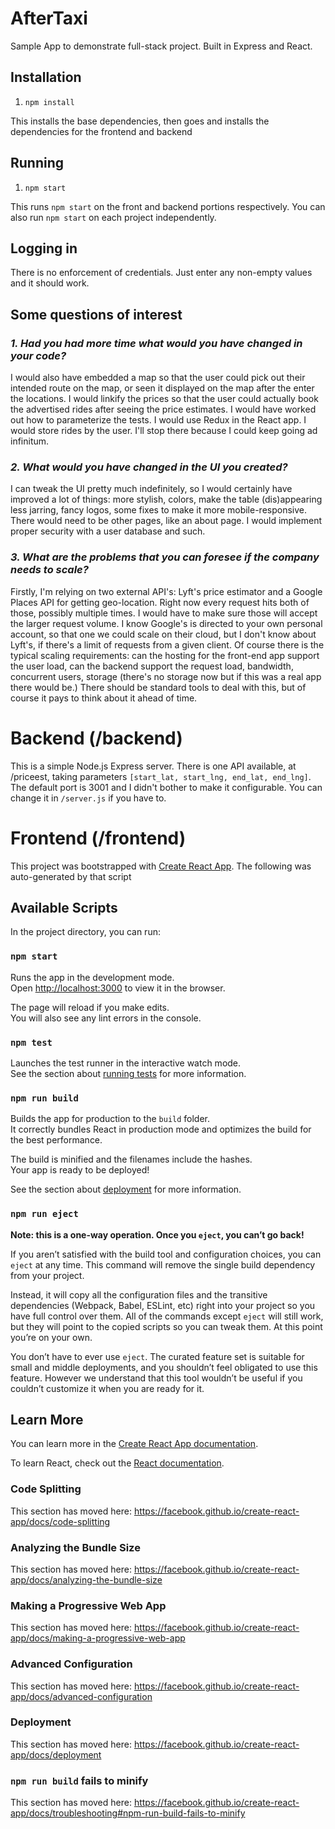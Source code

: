 # AfterTaxi

Sample App to demonstrate full-stack project. Built in Express and React.

## Installation

1. `npm install`

This installs the base dependencies, then goes and installs the dependencies for the frontend and backend

## Running

1. `npm start`

This runs `npm start` on the front and backend portions respectively. You can also run `npm start` on each project independently.

## Logging in

There is no enforcement of credentials. Just enter any non-empty values and it should work.

## Some questions of interest

### _1. Had you had more time what would you have changed in your code?_

I would also have embedded a map so that the user could pick out their intended route on the map, or seen it displayed on the map after the enter the locations. I would linkify the prices so that the user could actually book the advertised rides after seeing the price estimates. I would have worked out how to parameterize the tests. I would use Redux in the React app. I would store rides by the user. I'll stop there because I could keep going ad infinitum.

### _2. What would you have changed in the UI you created?_

I can tweak the UI pretty much indefinitely, so I would certainly have improved a lot of things: more stylish, colors, make the table (dis)appearing less jarring, fancy logos, some fixes to make it more mobile-responsive. There would need to be other pages, like an about page. I would implement proper security with a user database and such.

### _3. What are the problems that you can foresee if the company needs to scale?_

Firstly, I'm relying on two external API's: Lyft's price estimator and a Google Places API for getting geo-location. Right now every request hits both of those, possibly multiple times. I would have to make sure those will accept the larger request volume. I know Google's is directed to your own personal account, so that one we could scale on their cloud, but I don't know about Lyft's, if there's a limit of requests from a given client. Of course there is the typical scaling requirements: can the hosting for the front-end app support the user load, can the backend support the request load, bandwidth, concurrent users, storage (there's no storage now but if this was a real app there would be.) There should be standard tools to deal with this, but of course it pays to think about it ahead of time.

# Backend (/backend)

This is a simple Node.js Express server. There is one API available, at /priceest, taking parameters `[start_lat, start_lng, end_lat, end_lng]`. The default port is 3001 and I didn't bother to make it configurable. You can change it in `/server.js` if you have to.

# Frontend (/frontend)

This project was bootstrapped with [Create React App](https://github.com/facebook/create-react-app). The following was auto-generated by that script

## Available Scripts

In the project directory, you can run:

### `npm start`

Runs the app in the development mode.<br>
Open [http://localhost:3000](http://localhost:3000) to view it in the browser.

The page will reload if you make edits.<br>
You will also see any lint errors in the console.

### `npm test`

Launches the test runner in the interactive watch mode.<br>
See the section about [running tests](https://facebook.github.io/create-react-app/docs/running-tests) for more information.

### `npm run build`

Builds the app for production to the `build` folder.<br>
It correctly bundles React in production mode and optimizes the build for the best performance.

The build is minified and the filenames include the hashes.<br>
Your app is ready to be deployed!

See the section about [deployment](https://facebook.github.io/create-react-app/docs/deployment) for more information.

### `npm run eject`

**Note: this is a one-way operation. Once you `eject`, you can’t go back!**

If you aren’t satisfied with the build tool and configuration choices, you can `eject` at any time. This command will remove the single build dependency from your project.

Instead, it will copy all the configuration files and the transitive dependencies (Webpack, Babel, ESLint, etc) right into your project so you have full control over them. All of the commands except `eject` will still work, but they will point to the copied scripts so you can tweak them. At this point you’re on your own.

You don’t have to ever use `eject`. The curated feature set is suitable for small and middle deployments, and you shouldn’t feel obligated to use this feature. However we understand that this tool wouldn’t be useful if you couldn’t customize it when you are ready for it.

## Learn More

You can learn more in the [Create React App documentation](https://facebook.github.io/create-react-app/docs/getting-started).

To learn React, check out the [React documentation](https://reactjs.org/).

### Code Splitting

This section has moved here: https://facebook.github.io/create-react-app/docs/code-splitting

### Analyzing the Bundle Size

This section has moved here: https://facebook.github.io/create-react-app/docs/analyzing-the-bundle-size

### Making a Progressive Web App

This section has moved here: https://facebook.github.io/create-react-app/docs/making-a-progressive-web-app

### Advanced Configuration

This section has moved here: https://facebook.github.io/create-react-app/docs/advanced-configuration

### Deployment

This section has moved here: https://facebook.github.io/create-react-app/docs/deployment

### `npm run build` fails to minify

This section has moved here: https://facebook.github.io/create-react-app/docs/troubleshooting#npm-run-build-fails-to-minify
